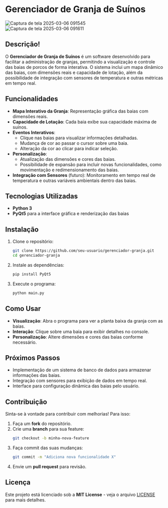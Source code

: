 # Gerenciador de Granja de Suínos
![Captura de tela 2025-03-06 091545](https://github.com/user-attachments/assets/a4814b5c-f3ba-437f-8412-7c6afbd01bca)
![Captura de tela 2025-03-06 091611](https://github.com/user-attachments/assets/833b6be5-7b94-4e56-a1c9-0172441a0d1d)

## Descrição!

O **Gerenciador de Granja de Suínos** é um software desenvolvido para facilitar a administração de granjas, permitindo a visualização e controle das baias de porcos de forma interativa. O sistema inclui um mapa dinâmico das baias, com dimensões reais e capacidade de lotação, além da possibilidade de integração com sensores de temperatura e outras métricas em tempo real.

## Funcionalidades
- **Mapa Interativo da Granja**: Representação gráfica das baias com dimensões reais.
- **Capacidade de Lotação**: Cada baia exibe sua capacidade máxima de suínos.
- **Eventos Interativos**:
  - Clique nas baias para visualizar informações detalhadas.
  - Mudança de cor ao passar o cursor sobre uma baia.
  - Alteração da cor ao clicar para indicar seleção.
- **Personalização**:
  - Atualização das dimensões e cores das baias.
  - Possibilidade de expansão para incluir novas funcionalidades, como movimentação e redimensionamento das baias.
- **Integração com Sensores** (futuro): Monitoramento em tempo real de temperatura e outras variáveis ambientais dentro das baias.

## Tecnologias Utilizadas
- **Python 3**
- **PyQt5** para a interface gráfica e renderização das baias

## Instalação
1. Clone o repositório:
   ```bash
   git clone https://github.com/seu-usuario/gerenciador-granja.git
   cd gerenciador-granja
   ```
2. Instale as dependências:
   ```bash
   pip install PyQt5
   ```
3. Execute o programa:
   ```bash
   python main.py
   ```

## Como Usar
- **Visualização**: Abra o programa para ver a planta baixa da granja com as baias.
- **Interação**: Clique sobre uma baia para exibir detalhes no console.
- **Personalização**: Altere dimensões e cores das baias conforme necessário.

## Próximos Passos
- Implementação de um sistema de banco de dados para armazenar informações das baias.
- Integração com sensores para exibição de dados em tempo real.
- Interface para configuração dinâmica das baias pelo usuário.

## Contribuição
Sinta-se à vontade para contribuir com melhorias! Para isso:
1. Faça um **fork** do repositório.
2. Crie uma **branch** para sua feature:
   ```bash
   git checkout -b minha-nova-feature
   ```
3. Faça commit das suas mudanças:
   ```bash
   git commit -m "Adiciona nova funcionalidade X"
   ```
4. Envie um **pull request** para revisão.

## Licença
Este projeto está licenciado sob a **MIT License** - veja o arquivo [LICENSE](LICENSE) para mais detalhes.
